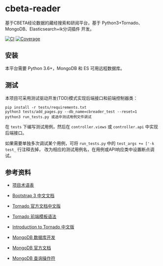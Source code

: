# cbeta-reader

基于CBETA经论数据的藏经搜索和研阅平台，基于 Python3+Tornado、MongoDB、Elasticsearch+ik分词插件 开发。

[![CI](https://travis-ci.org/tripitakas/cbeta-reader.svg?branch=dev)](https://travis-ci.org/tripitakas/cbeta-reader)
[![Coverage](https://codecov.io/gh/tripitakas/cbeta-reader/branch/dev/graph/badge.svg)](https://codecov.io/gh/tripitakas/cbeta-reader)

## 安装

本平台需要 Python 3.6+，MongoDB 和 ES 可用远程数据库。

## 测试

本项目可采用测试驱动开发(TDD)模式实现后端接口和前端控制器类：

```
pip install -r tests/requirements.txt
python3 tests/add_pages.py --db_name=cbreader_test --reset=1
python3 run_tests.py 或选中测试用例文件调试
```

在 `tests` 下编写测试用例，然后在 `controller.views` 或 `controller.api` 中实现后端接口。

如果需要单独多次调试某个用例，可将 `run_tests.py` 中的 `test_args += ['-k test_` 行注释去掉，
改为相应的测试用例名，在用例或API响应类中设置断点调试。

## 参考资料

- [项目术语表](doc/glossary.md)

- [Bootstrap 3 中文文档](https://v3.bootcss.com)
- [Tornado 官方文档中文版](https://tornado-zh.readthedocs.io/zh/latest/)
- [Tornado 前端模板语法](https://tornado-zh.readthedocs.io/zh/latest/guide/templates.html)
- [Introduction to Tornado 中文版](http://demo.pythoner.com/itt2zh/)
- [MongoDB 数据库开发](http://demo.pythoner.com/itt2zh/ch4.html)
- [MongoDB 官方文档](http://api.mongodb.com/python/current/index.html)
- [MongoDB 查询操作符](https://docs.mongodb.com/manual/reference/operator/query/)
